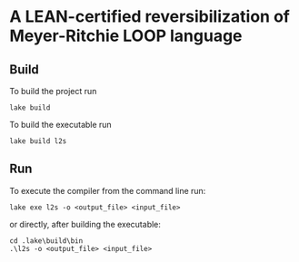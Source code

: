 # A LEAN-certified reversibilization of Meyer-Ritchie LOOP language

## Build
To build the project run
```
lake build
```

To build the executable run
```
lake build l2s
```

## Run
To execute the compiler from the command line run:

```
lake exe l2s -o <output_file> <input_file>
```

or directly, after building the executable:
```
cd .lake\build\bin
.\l2s -o <output_file> <input_file>
```




